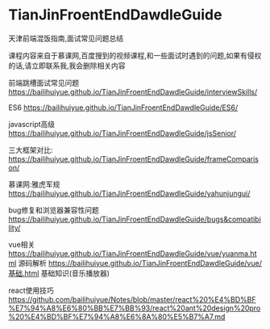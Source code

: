 # TianJinFroentEndDawdleGuide
 天津前端混饭指南,面试常见问题总结

课程内容来自于慕课网,百度搜到的视频课程,和一些面试时遇到的问题,如果有侵权的话,请立即联系我,我会删除相关内容

前端跳槽面试常见问题
https://bailihuiyue.github.io/TianJinFroentEndDawdleGuide/interviewSkills/

ES6
https://bailihuiyue.github.io/TianJinFroentEndDawdleGuide/ES6/

javascript高级
https://bailihuiyue.github.io/TianJinFroentEndDawdleGuide/jsSenior/

三大框架对比:
https://bailihuiyue.github.io/TianJinFroentEndDawdleGuide/frameComparison/

慕课网:雅虎军规
https://bailihuiyue.github.io/TianJinFroentEndDawdleGuide/yahunjungui/

bug修复和浏览器兼容性问题
https://bailihuiyue.github.io/TianJinFroentEndDawdleGuide/bugs&compatibility/

vue相关
https://bailihuiyue.github.io/TianJinFroentEndDawdleGuide/vue/yuanma.html 源码解析
https://bailihuiyue.github.io/TianJinFroentEndDawdleGuide/vue/基础.html 基础知识(音乐播放器)

react使用技巧
https://github.com/bailihuiyue/Notes/blob/master/react%20%E4%BD%BF%E7%94%A8%E6%80%BB%E7%BB%93/react%20ant%20design%20pro%20%E4%BD%BF%E7%94%A8%E6%8A%80%E5%B7%A7.md